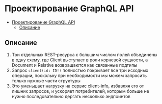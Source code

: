 #  Проектирование GraphQL API
- [Проектирование GraphQL API](#проектирование-graphql-api)
  - [Описание](#описание)

## Описание
1. Три отдельных REST-ресурса с большим числом полей объединены в одну схему, где Client выступает в роли корневой сущности, а Document и Relative возвращаются как связанные подтипы
2. Запрос `client(id: ID!)` полностью покрывает все три исходных операции, поскольку при необходимости мы можем запросить только нужные части структуры
3. Это уменьшает нагрузку на сервис client-info, избавляя его от лишних запросов, и ускоряет потребителей, которым больше не нужно последовательно дергать несколько эндпоинтов